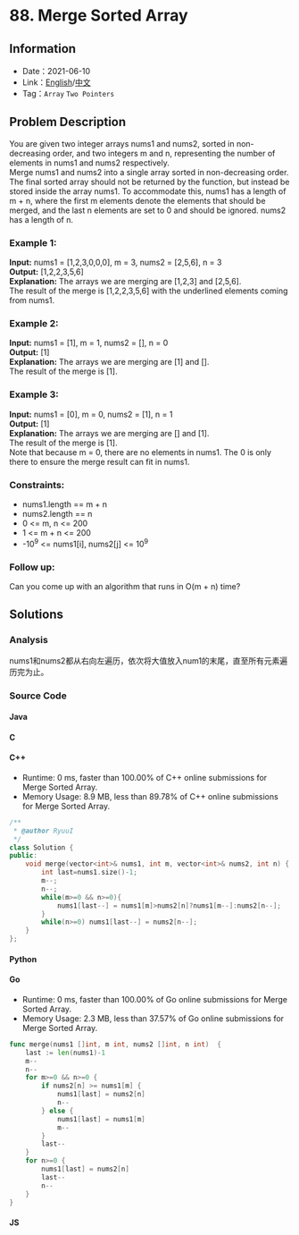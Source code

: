 # 88. Merge Sorted Array
## Information
* Date：2021-06-10
* Link：[English](https://leetcode.com/problems/merge-sorted-array/)/[中文](https://leetcode-cn.com/problems/merge-sorted-array/)
* Tag：`Array` `Two Pointers`

## Problem Description
You are given two integer arrays nums1 and nums2, sorted in non-decreasing order, and two integers m and n, representing the number of elements in nums1 and nums2 respectively.   
Merge nums1 and nums2 into a single array sorted in non-decreasing order.   
The final sorted array should not be returned by the function, but instead be stored inside the array nums1. To accommodate this, nums1 has a length of m + n, where the first m elements denote the elements that should be merged, and the last n elements are set to 0 and should be ignored. nums2 has a length of n.
### Example 1:
**Input:**
nums1 = [1,2,3,0,0,0], m = 3, nums2 = [2,5,6], n = 3   
**Output:**
[1,2,2,3,5,6]   
**Explanation:**
The arrays we are merging are [1,2,3] and [2,5,6].   
The result of the merge is [1,2,2,3,5,6] with the underlined elements coming from nums1.
### Example 2:
**Input:**
nums1 = [1], m = 1, nums2 = [], n = 0   
**Output:**
[1]   
**Explanation:**
The arrays we are merging are [1] and [].   
The result of the merge is [1].
### Example 3:
**Input:**
nums1 = [0], m = 0, nums2 = [1], n = 1   
**Output:**
[1]   
**Explanation:**
The arrays we are merging are [] and [1].   
The result of the merge is [1].   
Note that because m = 0, there are no elements in nums1. The 0 is only there to ensure the merge result can fit in nums1.
### Constraints:
* nums1.length == m + n
* nums2.length == n
* 0 <= m, n <= 200
* 1 <= m + n <= 200
* -10<sup>9</sup> <= nums1[i], nums2[j] <= 10<sup>9</sup>
### Follow up:
Can you come up with an algorithm that runs in O(m + n) time?
## Solutions
### Analysis
nums1和nums2都从右向左遍历，依次将大值放入num1的末尾，直至所有元素遍历完为止。
### Source Code
#### Java
#### C
#### C++
* Runtime: 0 ms, faster than 100.00% of C++ online submissions for Merge Sorted Array.
* Memory Usage: 8.9 MB, less than 89.78% of C++ online submissions for Merge Sorted Array.
```cpp
/**
 * @author RyuuI
 */
class Solution {
public:
    void merge(vector<int>& nums1, int m, vector<int>& nums2, int n) {
        int last=nums1.size()-1;
        m--;
        n--;
        while(m>=0 && n>=0){
            nums1[last--] = nums1[m]>nums2[n]?nums1[m--]:nums2[n--];
        }
        while(n>=0) nums1[last--] = nums2[n--];
    }
};
```
#### Python
#### Go
* Runtime: 0 ms, faster than 100.00% of Go online submissions for Merge Sorted Array.
* Memory Usage: 2.3 MB, less than 37.57% of Go online submissions for Merge Sorted Array.
```go
func merge(nums1 []int, m int, nums2 []int, n int)  {
    last := len(nums1)-1
    m--
    n--
    for m>=0 && n>=0 {
        if nums2[n] >= nums1[m] {
            nums1[last] = nums2[n]
            n--
        } else {
            nums1[last] = nums1[m]
            m--
        }
        last--
    }
    for n>=0 {
        nums1[last] = nums2[n]
        last--
        n--
    }
}
```
#### JS

